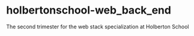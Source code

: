 # holbertonschool-web_back_end
The second trimester for the web stack specialization at Holberton School
